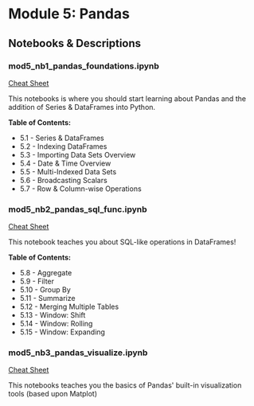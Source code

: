 # Module 5: Pandas
## Notebooks & Descriptions

### mod5_nb1_pandas_foundations.ipynb

[Cheat Sheet]()

This notebooks is where you should start learning about Pandas and the addition of Series & DataFrames into Python.

**Table of Contents:**
- 5.1 - Series & DataFrames
- 5.2 - Indexing DataFrames
- 5.3 - Importing Data Sets Overview
- 5.4 - Date & Time Overview
- 5.5 - Multi-Indexed Data Sets
- 5.6 - Broadcasting Scalars
- 5.7 - Row & Column-wise Operations

### mod5_nb2_pandas_sql_func.ipynb

[Cheat Sheet]()

This notebook teaches you about SQL-like operations in DataFrames!

**Table of Contents:**
- 5.8  - Aggregate
- 5.9  - Filter
- 5.10 - Group By
- 5.11 - Summarize
- 5.12 - Merging Multiple Tables
- 5.13 - Window: Shift
- 5.14 - Window: Rolling
- 5.15 - Window: Expanding

### mod5_nb3_pandas_visualize.ipynb

[Cheat Sheet]()

This notebooks teaches you the basics of Pandas' built-in visualization tools (based upon Matplot)
